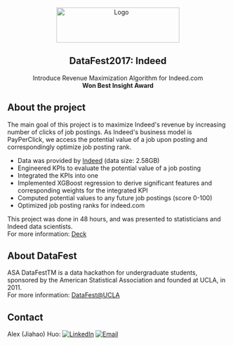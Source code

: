 <!-- PROJECT LOGO -->
<br />
<p align="center">
  <a>
    <img src="http://www.ottilieandlulu.com/wp-content/uploads/2018/07/indeed.jpg" alt="Logo" width="280" height="80">
  </a>
  <h2 align="center">DataFest2017: Indeed</h2>

  <p align="center">
    Introduce Revenue Maximization Algorithm for Indeed.com <br />
    <b>Won Best Insight Award</b>
  </p>
</p>


<!-- ABOUT THE PROJECT -->
## About the project
The main goal of this project is to maximize Indeed's revenue by increasing number of clicks of job postings. As Indeed's business model is PayPerClick, we access the potential value of a job upon posting and correspondingly optimize job posting rank.
* Data was provided by [Indeed](https://www.indeed.com/) (data size: 2.58GB)
* Engineered KPIs to evaluate the potential value of a job posting 
* Integrated the KPIs into one
* Implemented XGBoost regression to derive significant features and corresponding weights for the integrated KPI
* Computed potential values to any future job postings (score 0-100)
* Optimized job posting ranks for indeed.com

This project was done in 48 hours, and was presented to statisticians and Indeed data scientists. <br />
For more information: [Deck](https://github.com/jhuo831alex/DataFest2018_Indeed/blob/master/B10ChickenDinner.pdf)

<!-- ABOUT DataFest -->
## About DataFest
ASA DataFestTM is a data hackathon for undergraduate students, sponsored by the American Statistical Association and founded at UCLA, in 2011. <br />
For more information: [DataFest@UCLA](http://datafest.stat.ucla.edu/)

<!-- CONTACT -->
## Contact
Alex (Jiahao) Huo: 
[![LinkedIn][linkedin-shield]][linkedin-url]
[![Email][email-shield]][email-url]


<!-- MARKDOWN LINKS & IMAGES -->
[linkedin-shield]: https://img.shields.io/badge/-LinkedIn-black.svg?style=flat-square&logo=linkedin&colorB=555
[linkedin-url]: https://www.linkedin.com/in/jiahaohuo/
[email-shield]: https://img.shields.io/badge/-Gmail-black.svg?style=flat-square&logo=gmail&colorB=555
[email-url]: mailto:jiahao.h@columbia.edu
